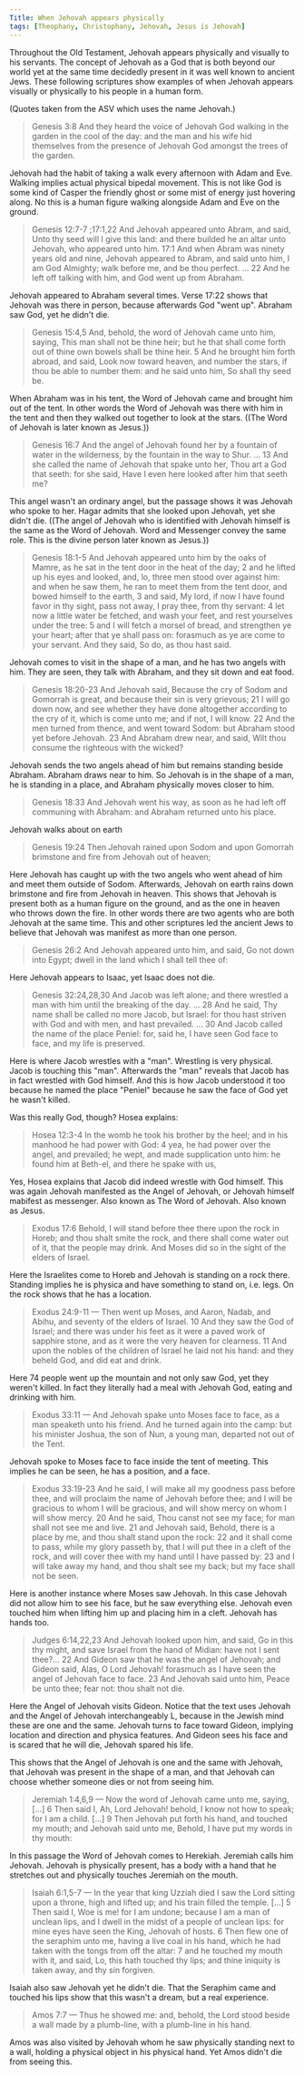 ```yaml
---
Title: When Jehovah appears physically
tags: [Theophany, Christophany, Jehovah, Jesus is Jehovah]
---
```


Throughout the Old Testament, Jehovah appears physically and visually to his servants. The concept of Jehovah as a God that is both beyond our world yet at the same time decidedly present in it was well known to ancient Jews. These following scriptures show examples of when Jehovah appears visually or physically to his people in a human form.

(Quotes taken from the ASV which uses the name Jehovah.)

> Genesis 3:8 And they heard the voice of Jehovah God walking in the garden in the cool of the day: and the man and his wife hid themselves from the presence of Jehovah God amongst the trees of the garden.

Jehovah had the habit of taking a walk every afternoon with Adam and Eve. Walking implies actual physical bipedal movement. This is not like God is some kind of Casper the friendly ghost or some mist of energy just hovering along. No this is a human figure walking alongside Adam and Eve on the ground.

> Genesis 12:7-7 ;17:1,22 And Jehovah appeared unto Abram, and said, Unto thy seed will I give this land: and there builded he an altar unto Jehovah, who appeared unto him. 17:1 And when Abram was ninety years old and nine, Jehovah appeared to Abram, and said unto him, I am God Almighty; walk before me, and be thou perfect. ... 22 And he left off talking with him, and God went up from Abraham.

Jehovah appeared to Abraham several times. Verse 17:22 shows that Jehovah was there in person, because afterwards God "went up". Abraham saw God, yet he didn't die.

> Genesis 15:4,5 And, behold, the word of Jehovah came unto him, saying, This man shall not be thine heir; but he that shall come forth out of thine own bowels shall be thine heir. 5 And he brought him forth abroad, and said, Look now toward heaven, and number the stars, if thou be able to number them: and he said unto him, So shall thy seed be.

When Abraham was in his tent, the Word of Jehovah came and brought him out of the tent. In other words the Word of Jehovah was there with him in the tent and then they walked out together to look at the stars. ((The Word of Jehovah is later known as Jesus.))

> Genesis 16:7 And the angel of Jehovah found her by a fountain of water in the wilderness, by the fountain in the way to Shur. ... 13 And she called the name of Jehovah that spake unto her, Thou art a God that seeth: for she said, Have I even here looked after him that seeth me?

This angel wasn't an ordinary angel, but the passage shows it was Jehovah who spoke to her. Hagar admits that she looked upon Jehovah, yet she didn't die. ((The angel of Jehovah who is identified with Jehovah himself is the same as the Word of Jehovah. Word and Messenger convey the same role. This is the divine person later known as Jesus.))

> Genesis 18:1-5 And Jehovah appeared unto him by the oaks of Mamre, as he sat in the tent door in the heat of the day; 2 and he lifted up his eyes and looked, and, lo, three men stood over against him: and when he saw them, he ran to meet them from the tent door, and bowed himself to the earth, 3 and said, My lord, if now I have found favor in thy sight, pass not away, I pray thee, from thy servant: 4 let now a little water be fetched, and wash your feet, and rest yourselves under the tree: 5 and I will fetch a morsel of bread, and strengthen ye your heart; after that ye shall pass on: forasmuch as ye are come to your servant. And they said, So do, as thou hast said.

Jehovah comes to visit in the shape of a man, and he has two angels with him. They are seen, they talk with Abraham, and they sit down and eat food.

> Genesis 18:20-23 And Jehovah said, Because the cry of Sodom and Gomorrah is great, and because their sin is very grievous; 21 I will go down now, and see whether they have done altogether according to the cry of it, which is come unto me; and if not, I will know. 22 And the men turned from thence, and went toward Sodom: but Abraham stood yet before Jehovah. 23 And Abraham drew near, and said, Wilt thou consume the righteous with the wicked?

Jehovah sends the two angels ahead of him but remains standing beside Abraham. Abraham draws near to him. So Jehovah is in the shape of a man, he is standing in a place, and Abraham physically moves closer to him.

> Genesis 18:33 And Jehovah went his way, as soon as he had left off communing with Abraham: and Abraham returned unto his place.

Jehovah walks about on earth

> Genesis 19:24 Then Jehovah rained upon Sodom and upon Gomorrah brimstone and fire from Jehovah out of heaven;

Here Jehovah has caught up with the two angels who went ahead of him and meet them outside of Sodom. Afterwards, Jehovah on earth rains down brimstone and fire from Jehovah in heaven. This shows that Jehovah is present both as a human figure on the ground, and as the one in heaven who throws down the fire. In other words there are two agents who are both Jehovah at the same time. This and other scriptures led the ancient Jews to believe that Jehovah was manifest as more than one person.

> Genesis 26:2 And Jehovah appeared unto him, and said, Go not down into Egypt; dwell in the land which I shall tell thee of:

Here Jehovah appears to Isaac, yet Isaac does not die.

> Genesis 32:24,28,30 And Jacob was left alone; and there wrestled a man with him until the breaking of the day. ... 28 And he said, Thy name shall be called no more Jacob, but Israel: for thou hast striven with God and with men, and hast prevailed. ... 30 And Jacob called the name of the place Peniel: for, said he, I have seen God face to face, and my life is preserved.

Here is where Jacob wrestles with a "man". Wrestling is very physical. Jacob is touching this "man". Afterwards the "man" reveals that Jacob has in fact wrestled with God himself. And this is how Jacob understood it too because he named the place "Peniel" because he saw the face of God yet he wasn't killed.

Was this really God, though? Hosea explains:

> Hosea 12:3-4 In the womb he took his brother by the heel; and in his manhood he had power with God: 4 yea, he had power over the angel, and prevailed; he wept, and made supplication unto him: he found him at Beth-el, and there he spake with us,

Yes, Hosea explains that Jacob did indeed wrestle with God himself. This was again Jehovah manifested as the Angel of Jehovah, or Jehovah himself mabifest as messenger. Also known as The Word of Jehovah. Also known as Jesus.

> Exodus 17:6 Behold, I will stand before thee there upon the rock in Horeb; and thou shalt smite the rock, and there shall come water out of it, that the people may drink. And Moses did so in the sight of the elders of Israel.

Here the Israelites come to Horeb and Jehovah is standing on a rock there. Standing implies he is physica and have something to stand on, i.e. legs. On the rock shows that he has a location.

> Exodus 24:9-11 — Then went up Moses, and Aaron, Nadab, and Abihu, and seventy of the elders of Israel. 10 And they saw the God of Israel; and there was under his feet as it were a paved work of sapphire stone, and as it were the very heaven for clearness. 11 And upon the nobles of the children of Israel he laid not his hand: and they beheld God, and did eat and drink.

Here 74 people went up the mountain and not only saw God, yet they weren't killed. In fact they literally had a meal with Jehovah God, eating and drinking with him.

> Exodus 33:11 — And Jehovah spake unto Moses face to face, as a man speaketh unto his friend. And he turned again into the camp: but his minister Joshua, the son of Nun, a young man, departed not out of the Tent.

Jehovah spoke to Moses face to face inside the tent of meeting. This implies he can be seen, he has a position, and a face.

> Exodus 33:19-23 And he said, I will make all my goodness pass before thee, and will proclaim the name of Jehovah before thee; and I will be gracious to whom I will be gracious, and will show mercy on whom I will show mercy. 20 And he said, Thou canst not see my face; for man shall not see me and live. 21 and Jehovah said, Behold, there is a place by me, and thou shalt stand upon the rock: 22 and it shall come to pass, while my glory passeth by, that I will put thee in a cleft of the rock, and will cover thee with my hand until I have passed by: 23 and I will take away my hand, and thou shalt see my back; but my face shall not be seen.

Here is another instance where Moses saw Jehovah. In this case Jehovah did not allow him to see his face, but he saw everything else. Jehovah even touched him when lifting him up and placing him in a cleft. Jehovah has hands too.

> Judges 6:14,22,23 And Jehovah looked upon him, and said, Go in this thy might, and save Israel from the hand of Midian: have not I sent thee?... 22 And Gideon saw that he was the angel of Jehovah; and Gideon said, Alas, O Lord Jehovah! forasmuch as I have seen the angel of Jehovah face to face. 23 And Jehovah said unto him, Peace be unto thee; fear not: thou shalt not die.

Here the Angel of Jehovah visits Gideon. Notice that the text uses Jehovah and the Angel of Jehovah interchangeably L, because in the Jewish mind these are one and the same. Jehovah turns to face toward Gideon, implying location and direction and physica features. And Gideon sees his face and is scared that he will die, Jehovah spared his life.

This shows that the Angel of Jehovah is one and the same with Jehovah, that Jehovah was present in the shape of a man, and that Jehovah can choose whether someone dies or not from seeing him.

> Jeremiah 1:4,6,9 — Now the word of Jehovah came unto me, saying, \[...\] 6 Then said I, Ah, Lord Jehovah! behold, I know not how to speak; for I am a child. \[...\] 9 Then Jehovah put forth his hand, and touched my mouth; and Jehovah said unto me, Behold, I have put my words in thy mouth:

In this passage the Word of Jehovah comes to Herekiah. Jeremiah calls him Jehovah. Jehovah is physically present, has a body with a hand that he stretches out and physically touches Jeremiah on the mouth.

> Isaiah 6:1,5-7 — In the year that king Uzziah died I saw the Lord sitting upon a throne, high and lifted up; and his train filled the temple. \[...\] 5 Then said I, Woe is me! for I am undone; because I am a man of unclean lips, and I dwell in the midst of a people of unclean lips: for mine eyes have seen the King, Jehovah of hosts. 6 Then flew one of the seraphim unto me, having a live coal in his hand, which he had taken with the tongs from off the altar: 7 and he touched my mouth with it, and said, Lo, this hath touched thy lips; and thine iniquity is taken away, and thy sin forgiven.

Isaiah also saw Jehovah yet he didn't die. That the Seraphim came and touched his lips show that this wasn't a dream, but a real experience.

> Amos 7:7 — Thus he showed me: and, behold, the Lord stood beside a wall made by a plumb-line, with a plumb-line in his hand.

Amos was also visited by Jehovah whom he saw physically standing next to a wall, holding a physical object in his physical hand. Yet Amos didn't die from seeing this.
